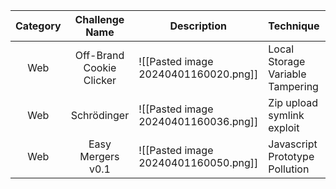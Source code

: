 

| Category | Challenge Name | Description | Technique | Writeup |
| :--: | :--: | ---- | ---- | ---- |
| Web | Off-Brand Cookie Clicker | ![[Pasted image 20240401160020.png]] | Local Storage Variable Tampering | [Solution](https://github.com/Jeetu855/CTFs/blob/master/UTCTF/Web/Off-Brand%20Cookie%20Clicker.md) |
| Web | Schrödinger | ![[Pasted image 20240401160036.png]] | Zip upload symlink exploit |[Solution](https://github.com/Jeetu855/CTFs/blob/master/UTCTF/Web/Schr%C3%B6dinger.md)  |
| Web | Easy Mergers v0.1 | ![[Pasted image 20240401160050.png]] | Javascript Prototype Pollution |[Solution](https://github.com/Jeetu855/CTFs/blob/master/UTCTF/Web/Easy%20Mergers%20v0.1/Solution.md)  |
